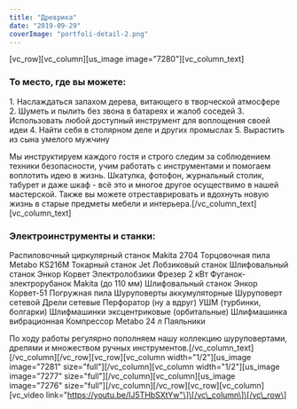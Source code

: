 ```yaml
---
title: "Древрика"
date: "2019-09-29"
coverImage: "portfoli-detail-2.png"
---
```


\[vc\_row\]\[vc\_column\]\[us\_image image="7280"\]\[vc\_column\_text\]

### То место, где вы можете:

1\. Наслаждаться запахом дерева, витающего в творческой атмосфере 2. Шуметь и пылить без звона в батареях и жалоб соседей 3. Использовать любой доступный инструмент для воплощения своей идеи 4. Найти себя в столярном деле и других промыслах 5. Вырастить из сына умелого мужчину

Мы инструктируем каждого гостя и строго следим за соблюдением техники безопасности, учим работать с инструментами и помогаем воплотить идею в жизнь. Шкатулка, фотофон, журнальный столик, табурет и даже шкаф - всё это и многое другое осуществимо в нашей мастерской. Также вы можете отреставрировать и вдохнуть новую жизнь в старые предметы мебели и интерьера.\[/vc\_column\_text\]\[vc\_column\_text\]

### Электроинструменты и станки:

Распиловочный циркулярный станок Makita 2704 Торцовочная пила Metabo KS216M Токарный станок Jet Лобзиковый станок Шлифовальный станок Энкор Корвет Электролобзики Фрезер 2 кВт Фуганок-электрорубанок Makita (до 110 мм) Шлифовальный станок Энкор Корвет-51 Погружная пила Шуруповерты аккумуляторные Шуруповерт сетевой Дрели сетевые Перфоратор (ну а вдруг) УШМ (турбинки, болгарки) Шлифмашинки эксцентриковые (орбитальные) Шлифмашинка вибрационная Компрессор Metabo 24 л Паяльники

По ходу работы регулярно пополняем нашу коллекцию шуруповертами, дрелями и множеством ручных инструментов.\[/vc\_column\_text\]\[/vc\_column\]\[/vc\_row\]\[vc\_row\]\[vc\_column width="1/2"\]\[us\_image image="7281" size="full"\]\[/vc\_column\]\[vc\_column width="1/2"\]\[us\_image image="7277" size="full"\]\[/vc\_column\]\[vc\_column\]\[us\_image image="7276" size="full"\]\[/vc\_column\]\[/vc\_row\]\[vc\_row\]\[vc\_column\]\[vc\_video link="https://youtu.be/IJ5THbSXtYw"\]\[/vc\_column\]\[/vc\_row\]

